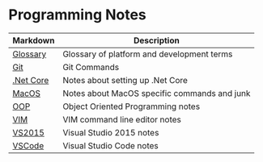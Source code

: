 # Programming Notes

Markdown | Description
--- | ---
[Glossary](md/glossary.md) | Glossary of platform and development terms
[Git](md/git.md) | Git Commands
[.Net Core](md/.net-core.md) | Notes about setting up .Net Core
[MacOS](md/macOS.md) | Notes about MacOS specific commands and junk
[OOP](md/oop.md) | Object Oriented Programming notes
[VIM](md/vim.md) | VIM command line editor notes
[VS2015](md/vs2015.md) | Visual Studio 2015 notes
[VSCode](md/vscode.md) | Visual Studio Code notes